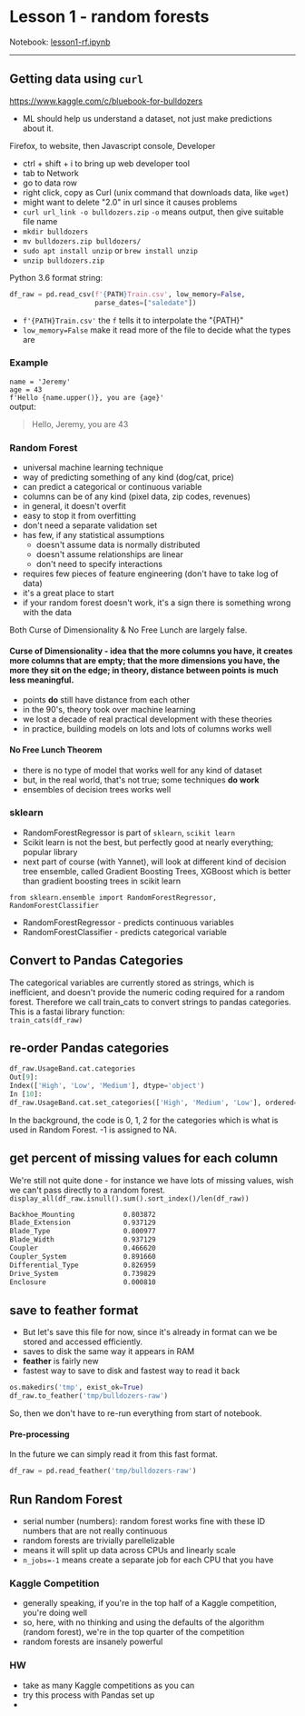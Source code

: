 
# Lesson 1 - random forests


Notebook:  [lesson1-rf.ipynb](https://github.com/fastai/fastai/blob/master/courses/ml1/lesson1-rf.ipynb)  

---

## Getting data using `curl`
https://www.kaggle.com/c/bluebook-for-bulldozers

- ML should help us understand a dataset, not just make predictions about it.

Firefox, to website, then Javascript console, Developer
- ctrl + shift + i to bring up web developer tool
- tab to Network
- go to data row
- right click, copy as Curl (unix command that downloads data, like `wget`)
- might want to delete "2.0" in url since it causes problems
- `curl url_link -o bulldozers.zip` `-o` means output, then give suitable file name
- `mkdir bulldozers`
- `mv bulldozers.zip bulldozers/`
- `sudo apt install unzip` or `brew install unzip`
- `unzip bulldozers.zip`

Python 3.6 format string:  
```python
df_raw = pd.read_csv(f'{PATH}Train.csv', low_memory=False, 
                     parse_dates=["saledate"])
``` 
- `f'{PATH}Train.csv'`  the `f` tells it to interpolate the "{PATH}"
- `low_memory=False` make it read more of the file to decide what the types are  

### Example
`name = 'Jeremy'`  
`age = 43`  
`f'Hello {name.upper()}, you are {age}'`  
output:  
>Hello, Jeremy, you are 43  

### Random Forest
- universal machine learning technique
- way of predicting something of any kind (dog/cat, price)
- can predict a categorical or continuous variable
- columns can be of any kind (pixel data, zip codes, revenues)
- in general, it doesn't overfit
- easy to stop it from overfitting
- don't need a separate validation set
- has few, if any statistical assumptions
  - doesn't assume data is normally distributed
  - doesn't assume relationships are linear
  - don't need to specify interactions
- requires few pieces of feature engineering (don't have to take log of data)
- it's a great place to start
- if your random forest doesn't work, it's a sign there is something wrong with the data

Both Curse of Dimensionality & No Free Lunch are largely false.  

#### Curse of Dimensionality - idea that the more columns you have, it creates more columns that are empty; that the more dimensions you have, the more they sit on the edge; in theory, distance between points is much less meaningful.  
- points **do** still have distance from each other
- in the 90's, theory took over machine learning
- we lost a decade of real practical development with these theories
- in practice, building models on lots and lots of columns works well

#### No Free Lunch Theorem
- there is no type of model that works well for any kind of dataset
- but, in the real world, that's not true; some techniques **do work**
- ensembles of decision trees works well

### sklearn
- RandomForestRegressor is part of `sklearn`, `scikit learn`
- Scikit learn is not the best, but perfectly good at nearly everything; popular library
- next part of course (with Yannet), will look at different kind of decision tree ensemble, called Gradient Boosting Trees, XGBoost which is better than gradient boosting trees in scikit learn

`from sklearn.ensemble import RandomForestRegressor, RandomForestClassifier`  
- RandomForestRegressor - predicts continuous variables  
- RandomForestClassifier - predicts categorical variable

## Convert to Pandas Categories
The categorical variables are currently stored as strings, which is inefficient, and doesn't provide the numeric coding required for a random forest. Therefore we call train_cats to convert strings to pandas categories.  
This is a fastai library function:  
`train_cats(df_raw)`  

## re-order Pandas categories
```python
df_raw.UsageBand.cat.categories
Out[9]:
Index(['High', 'Low', 'Medium'], dtype='object')
In [10]:
df_raw.UsageBand.cat.set_categories(['High', 'Medium', 'Low'], ordered=True, inplace=True)
```  
In the background, the code is 0, 1, 2 for the categories which is what is used in Random Forest.  -1 is assigned to NA.

## get percent of missing values for each column
We're still not quite done - for instance we have lots of missing values, wish we can't pass directly to a random forest.
`display_all(df_raw.isnull().sum().sort_index()/len(df_raw))`  
```bash
Backhoe_Mounting            0.803872
Blade_Extension             0.937129
Blade_Type                  0.800977
Blade_Width                 0.937129
Coupler                     0.466620
Coupler_System              0.891660
Differential_Type           0.826959
Drive_System                0.739829
Enclosure                   0.000810
```  

## save to feather format
- But let's save this file for now, since it's already in format can we be stored and accessed efficiently.
- saves to disk the same way it appears in RAM
- **feather** is fairly new
- fastest way to save to disk and fastest way to read it back  
```python
os.makedirs('tmp', exist_ok=True)
df_raw.to_feather('tmp/bulldozers-raw')
```  
So, then we don't have to re-run everything from start of notebook.  
#### Pre-processing
In the future we can simply read it from this fast format.
```python
df_raw = pd.read_feather('tmp/bulldozers-raw')
```
## Run Random Forest
- serial number (numbers): random forest works fine with these ID numbers that are not really continuous
- random forests are trivially parellelizable
- means it will split up data across CPUs and linearly scale
- `n_jobs=-1` means create a separate job for each CPU that you have

### Kaggle Competition
- generally speaking, if you're in the top half of a Kaggle competition, you're doing well
- so, here, with no thinking and using the defaults of the algorithm (random forest), we're in the top quarter of the competition
- random forests are insanely powerful

### HW
- take as many Kaggle competitions as you can
- try this process with Pandas set up
- 







